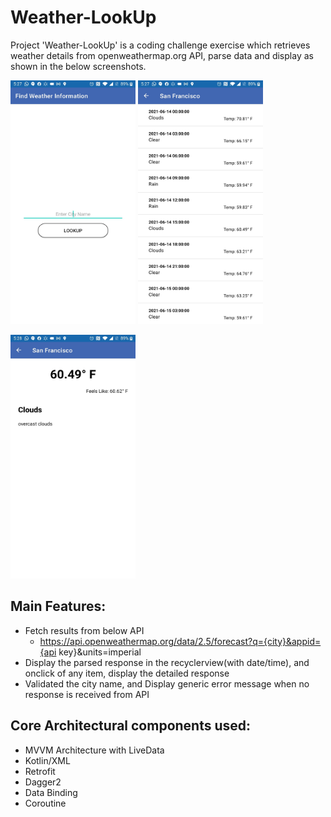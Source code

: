 # Weather-LookUp

Project 'Weather-LookUp' is a coding challenge exercise which retrieves weather details from openweathermap.org API, parse data and display as shown in the below screenshots. 

<img src="https://github.com/abhilashmaddukuri/Weather-LookUp/blob/master/screenshots/EnterCityName.jpeg?" width="200" height="390">    <img src="https://github.com/abhilashmaddukuri/Weather-LookUp/blob/master/screenshots/WeatherInfoList.jpeg?" width="200" height="390">

<img src="https://github.com/abhilashmaddukuri/Weather-LookUp/blob/master/screenshots/WeatherInfoDetail.jpeg?" width="200" height="390">

## Main Features: 
- Fetch results from below API
  - https://api.openweathermap.org/data/2.5/forecast?q={city}&appid={api key}&units=imperial
- Display the parsed response in the recyclerview(with date/time), and onclick of any item, display the detailed response
- Validated the city name, and Display generic error message when no response is received from API

## Core Architectural components used: 
* MVVM Architecture with LiveData
* Kotlin/XML
* Retrofit
* Dagger2
* Data Binding
* Coroutine
